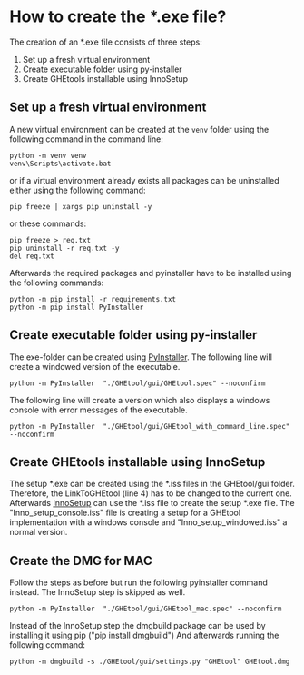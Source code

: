 # How to create the *.exe file?

The creation of an *.exe file consists of three steps:

1. Set up a fresh virtual environment
2. Create executable folder using py-installer
3. Create GHEtools installable using InnoSetup

## Set up a fresh virtual environment

A new virtual environment can be created at the `venv` folder using the following command in the command line:

```
python -m venv venv
venv\Scripts\activate.bat
```

or if a virtual environment already exists all packages can be uninstalled either using the following command:

```
pip freeze | xargs pip uninstall -y
```

or these commands:

```
pip freeze > req.txt
pip uninstall -r req.txt -y
del req.txt
```
Afterwards the required packages and pyinstaller have to be installed using the following commands:

```
python -m pip install -r requirements.txt
python -m pip install PyInstaller
```

## Create executable folder using py-installer

The exe-folder can be created using [PyInstaller](https://pyinstaller.org/en/stable/). The following line will create a windowed version of the executable.

```
python -m PyInstaller  "./GHEtool/gui/GHEtool.spec" --noconfirm
```
The following line will create a version which also displays a windows console with error messages of the executable. 
``` 
python -m PyInstaller  "./GHEtool/gui/GHEtool_with_command_line.spec" --noconfirm
```

## Create GHEtools installable using InnoSetup

The setup *.exe can be created using the *.iss files in the GHEtool/gui folder. Therefore, the LinkToGHEtool (line 4) has to be changed to the current one. 
Afterwards [InnoSetup](http://www.innosetup.org/) can use the *.iss file to create the setup *.exe file. 
The "Inno_setup_console.iss" file is creating a setup for a GHEtool implementation with a windows console and "Inno_setup_windowed.iss" a normal version. 

## Create the DMG for MAC

Follow the steps as before but run the following pyinstaller command instead. The InnoSetup step is skipped as well.

``` 
python -m PyInstaller  "./GHEtool/gui/GHEtool_mac.spec" --noconfirm
```

Instead of the InnoSetup step the dmgbuild package can be used by installing it using pip ("pip install dmgbuild")
And afterwards running the following command:

``` 
python -m dmgbuild -s ./GHEtool/gui/settings.py "GHEtool" GHEtool.dmg
```